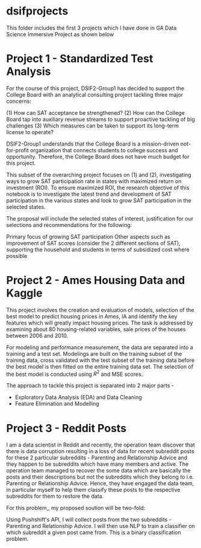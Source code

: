 # dsifprojects

This folder includes the first 3 projects which I have done in GA Data Science Immersive Project as shown below

# Project 1 - Standardized Test Analysis

For the course of this project, DSIF2-Group1 has decided to support the College Board with an analytical consulting project tackling three major concerns:

(1) How can SAT acceptance be strengthened?
(2) How can the College Board tap into auxiliary revenue streams to support proactive tackling of big challenges
(3) Which measures can be taken to support its long-term license to operate?

DSIF2-Group1 understands that the College Board is a mission-driven not-for-profit organization that connects students to college success and opportunity. Therefore, the College Board does not have much budget for this project.

This subset of the overarching project focuses on (1) and (2), investigating ways to grow SAT participation rate in states with maximized return on investment (ROI). To ensure maximized ROI, the research objective of this notebook is to investigate the latest trend and development of SAT participation in the various states and look to grow SAT participation in the selected states.

The proposal will include the selected states of interest, justification for our selections and recommendations for the following:

Primary focus of growing SAT participation
Other aspects such as improvement of SAT scores (consider the 2 different sections of SAT), supporting the household and students in terms of subsidized cost where possible

# Project 2 - Ames Housing Data and Kaggle 

This project involves the creation and evaluation of models, selection of the best model to predict housing prices in Ames, IA and identify the key features which will greatly impact housing prices. The task is addressed by examining about 80 housing-related variables, sale prices of the houses between 2006 and 2010.

For modeling and performance measurement, the data are separated into a training and a test set. Modelings are built on the training subset of the training data, cross validated with the test subset of the training data before the best model is then fitted on the entire training data set. The selection of the best model is conducted using $R^2$ and MSE scores.

The approach to tackle this project is separated into 2 major parts -

- Exploratory Data Analysis (EDA) and Data Cleaning
- Feature Elimination and Modelling

# Project 3 - Reddit Posts

I am a data scientist in Reddit and recently, the operation team discover that there is data corruption resulting in a loss of data for recent subreddit posts for these 2 particular subreddits - Parenting and Relationship Advice and they happen to be subreddits which have many members and active. The operation team managed to recover the some data which are basically the posts and their descriptions but not the subreddits which they belong to i.e. Parenting or Relationship Advice. Hence, they have engaged the data team, in particular myself to help them classify these posts to the respective subreddits for them to restore the data.

For this problem,, my proposed soution will be two-fold:

Using Pushshift's API, I will collect posts from the two subreddits - Parenting and Relationship Advice.
I will then use NLP to train a classifier on which subreddit a given post came from. This is a binary classification problem.
